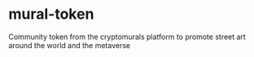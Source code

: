 # mural-token
Community token from the cryptomurals platform to promote street art around the world and the metaverse
